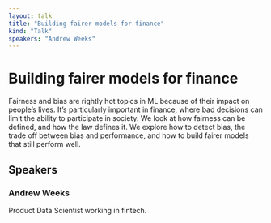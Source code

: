 ```yaml
---
layout: talk
title: "Building fairer models for finance"
kind: "Talk"
speakers: "Andrew Weeks"
---
```


# Building fairer models for finance

Fairness and bias are rightly hot topics in ML because of their impact on people’s lives. It’s particularly important in finance, where bad decisions can limit the ability to participate in society. We look at how fairness can be defined, and how the law defines it. We explore how to detect bias, the trade off between bias and performance, and how to build fairer models that still perform well.

## Speakers

### Andrew Weeks

Product Data Scientist working in fintech.
